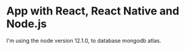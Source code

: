 # App with React, React Native and Node.js

I'm using the node version 12.1.0, to database mongodb atlas.
